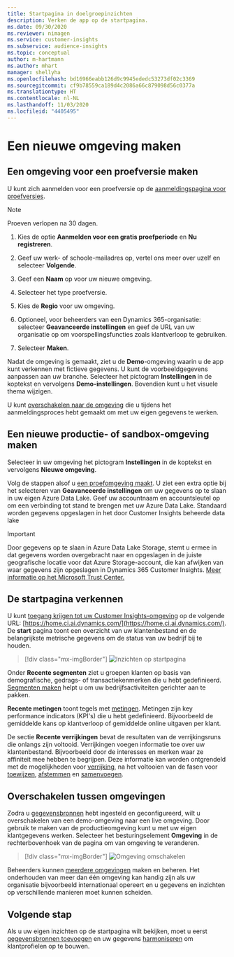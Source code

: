 ```yaml
---
title: Startpagina in doelgroepinzichten
description: Verken de app op de startpagina.
ms.date: 09/30/2020
ms.reviewer: nimagen
ms.service: customer-insights
ms.subservice: audience-insights
ms.topic: conceptual
author: m-hartmann
ms.author: mhart
manager: shellyha
ms.openlocfilehash: bd16966eabb126d9c9945ededc53273df02c3369
ms.sourcegitcommit: cf9b78559ca189d4c2086a66c879098d56c0377a
ms.translationtype: HT
ms.contentlocale: nl-NL
ms.lasthandoff: 11/03/2020
ms.locfileid: "4405495"
---
```

# <a name="create-a-new-environment"></a>Een nieuwe omgeving maken

## <a name="create-a-trial-environment"></a>Een omgeving voor een proefversie maken

U kunt zich aanmelden voor een proefversie op de [aanmeldingspagina voor proefversies](https://dynamics.microsoft.com/get-started/free-trial/?appname=customerinsights). 

> [!NOTE]
> Proeven verlopen na 30 dagen.

1. Kies de optie **Aanmelden voor een gratis proefperiode** en **Nu registreren**.

1. Geef uw werk- of schoole-mailadres op, vertel ons meer over uzelf en selecteer **Volgende**.

1. Geef een **Naam** op voor uw nieuwe omgeving. 

1. Selecteer het type proefversie.

1. Kies de **Regio** voor uw omgeving.

1. Optioneel, voor beheerders van een Dynamics 365-organisatie: selecteer **Geavanceerde instellingen** en geef de URL van uw organisatie op om voorspellingsfuncties zoals klantverloop te gebruiken.

1. Selecteer **Maken**. 

Nadat de omgeving is gemaakt, ziet u de **Demo**-omgeving waarin u de app kunt verkennen met fictieve gegevens. U kunt de voorbeeldgegevens aanpassen aan uw branche. Selecteer het pictogram **Instellingen** in de koptekst en vervolgens **Demo-instellingen**. Bovendien kunt u het visuele thema wijzigen. 

U kunt [overschakelen naar de omgeving](#change-between-environments) die u tijdens het aanmeldingsproces hebt gemaakt om met uw eigen gegevens te werken.

## <a name="create-a-new-production-or-sandbox-environment"></a>Een nieuwe productie- of sandbox-omgeving maken

Selecteer in uw omgeving het pictogram **Instellingen** in de koptekst en vervolgens **Nieuwe omgeving**.

Volg de stappen alsof u [een proefomgeving maakt](#create-a-trial-environment). U ziet een extra optie bij het selecteren van **Geavanceerde instellingen** om uw gegevens op te slaan in uw eigen Azure Data Lake. Geef uw accountnaam en accountsleutel op om een verbinding tot stand te brengen met uw Azure Data Lake. Standaard worden gegevens opgeslagen in het door Customer Insights beheerde data lake

> [!IMPORTANT]
> Door gegevens op te slaan in Azure Data Lake Storage, stemt u ermee in dat gegevens worden overgebracht naar en opgeslagen in de juiste geografische locatie voor dat Azure Storage-account, die kan afwijken van waar gegevens zijn opgeslagen in Dynamics 365 Customer Insights. [Meer informatie op het Microsoft Trust Center.](https://www.microsoft.com/trust-center)

## <a name="explore-the-home-page"></a>De startpagina verkennen

U kunt [toegang krijgen tot uw Customer Insights-omgeving](https://home.ci.ai.dynamics.com/) op de volgende URL: [https://home.ci.ai.dynamics.com/](https://home.ci.ai.dynamics.com/).
De **start** pagina toont een overzicht van uw klantenbestand en de belangrijkste metrische gegevens om de status van uw bedrijf bij te houden.

> [!div class="mx-imgBorder"] 
> ![Inzichten op startpagina](media/home-page-insights.png "Inzichten op startpagina")

Onder **Recente segmenten** ziet u groepen klanten op basis van demografische, gedrags- of transactiekenmerken die u hebt gedefinieerd. [Segmenten maken](segments.md) helpt u om uw bedrijfsactiviteiten gerichter aan te pakken.

**Recente metingen** toont tegels met [metingen](measures.md). Metingen zijn key performance indicators (KPI's) die u hebt gedefinieerd. Bijvoorbeeld de gemiddelde kans op klantverloop of gemiddelde online uitgaven per klant.

De sectie **Recente verrijkingen** bevat de resultaten van de verrijkingsruns die onlangs zijn voltooid. Verrijkingen voegen informatie toe over uw klantenbestand. Bijvoorbeeld door de interesses en merken waar ze affiniteit mee hebben te begrijpen. Deze informatie kan worden ontgrendeld met de mogelijkheden voor [verrijking](enrichment-microsoft-graph.md), na het voltooien van de fasen voor [toewijzen](map-entities.md), [afstemmen](match-entities.md) en [samenvoegen](merge-entities.md).

## <a name="change-between-environments"></a>Overschakelen tussen omgevingen

Zodra u [gegevensbronnen](data-sources.md) hebt ingesteld en geconfigureerd, wilt u overschakelen van een demo-omgeving naar een live omgeving. Door gebruik te maken van de productieomgeving kunt u met uw eigen klantgegevens werken. Selecteer het besturingselement **Omgeving** in de rechterbovenhoek van de pagina om van omgeving te veranderen.

> [!div class="mx-imgBorder"] 
> ![Omgeving omschakelen](media/home-page-environment-switcher.png "Omgeving omschakelen")

Beheerders kunnen [meerdere omgevingen](manage-environments.md) maken en beheren. Het onderhouden van meer dan één omgeving kan handig zijn als uw organisatie bijvoorbeeld internationaal opereert en u gegevens en inzichten op verschillende manieren moet kunnen scheiden.

## <a name="next-step"></a>Volgende stap

Als u uw eigen inzichten op de startpagina wilt bekijken, moet u eerst [gegevensbronnen toevoegen](data-sources.md) en uw gegevens [harmoniseren](data-unification.md) om klantprofielen op te bouwen.
